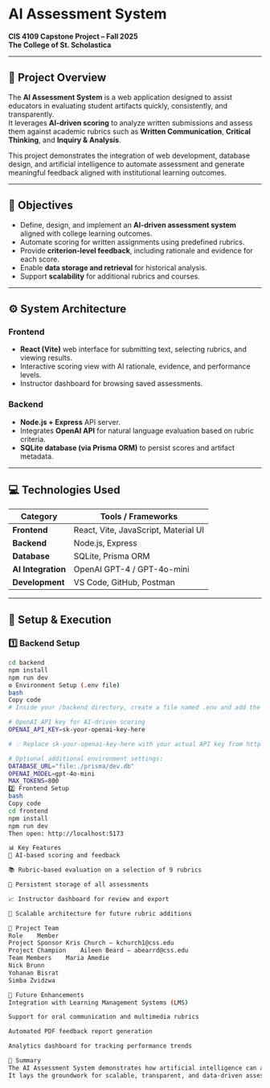 # AI Assessment System  
**CIS 4109 Capstone Project – Fall 2025**  
**The College of St. Scholastica**

---

## 📘 Project Overview  
The **AI Assessment System** is a web application designed to assist educators in evaluating student artifacts quickly, consistently, and transparently.  
It leverages **AI-driven scoring** to analyze written submissions and assess them against academic rubrics such as **Written Communication**, **Critical Thinking**, and **Inquiry & Analysis**.

This project demonstrates the integration of web development, database design, and artificial intelligence to automate assessment and generate meaningful feedback aligned with institutional learning outcomes.

---

## 🎯 Objectives  
- Define, design, and implement an **AI-driven assessment system** aligned with college learning outcomes.  
- Automate scoring for written assignments using predefined rubrics.  
- Provide **criterion-level feedback**, including rationale and evidence for each score.  
- Enable **data storage and retrieval** for historical analysis.  
- Support **scalability** for additional rubrics and courses.

---

## ⚙️ System Architecture  

### Frontend  
- **React (Vite)** web interface for submitting text, selecting rubrics, and viewing results.  
- Interactive scoring view with AI rationale, evidence, and performance levels.  
- Instructor dashboard for browsing saved assessments.

### Backend  
- **Node.js + Express** API server.  
- Integrates **OpenAI API** for natural language evaluation based on rubric criteria.  
- **SQLite database (via Prisma ORM)** to persist scores and artifact metadata.

---

## 💻 Technologies Used  

| Category | Tools / Frameworks |
|-----------|--------------------|
| **Frontend** | React, Vite, JavaScript, Material UI |
| **Backend** | Node.js, Express |
| **Database** | SQLite, Prisma ORM |
| **AI Integration** | OpenAI GPT-4 / GPT-4o-mini |
| **Development** | VS Code, GitHub, Postman |

---

## 🚀 Setup & Execution  

### 1️⃣ Backend Setup
```bash
cd backend
npm install
npm run dev
⚙️ Environment Setup (.env file)
bash
Copy code
# Inside your /backend directory, create a file named .env and add the following lines:

# OpenAI API key for AI-driven scoring
OPENAI_API_KEY=sk-your-openai-key-here

# 💡 Replace sk-your-openai-key-here with your actual API key from https://platform.openai.com

# Optional additional environment settings:
DATABASE_URL="file:./prisma/dev.db"
OPENAI_MODEL=gpt-4o-mini
MAX_TOKENS=800
2️⃣ Frontend Setup
bash
Copy code
cd frontend
npm install
npm run dev
Then open: http://localhost:5173

📊 Key Features
🤖 AI-based scoring and feedback

📚 Rubric-based evaluation on a selection of 9 rubrics

💾 Persistent storage of all assessments

📈 Instructor dashboard for review and export

🧩 Scalable architecture for future rubric additions

👥 Project Team
Role	Member
Project Sponsor	Kris Church – kchurch1@css.edu
Project Champion	Aileen Beard – abearrd@css.edu
Team Members	Maria Amedie
Nick Brunn
Yohanan Bisrat
Simba Zvidzwa

🧩 Future Enhancements
Integration with Learning Management Systems (LMS)

Support for oral communication and multimedia rubrics

Automated PDF feedback report generation

Analytics dashboard for tracking performance trends

🏁 Summary
The AI Assessment System demonstrates how artificial intelligence can augment academic evaluation by providing consistent, rubric-aligned scoring of student artifacts.
It lays the groundwork for scalable, transparent, and data-driven assessment tools in higher education.

